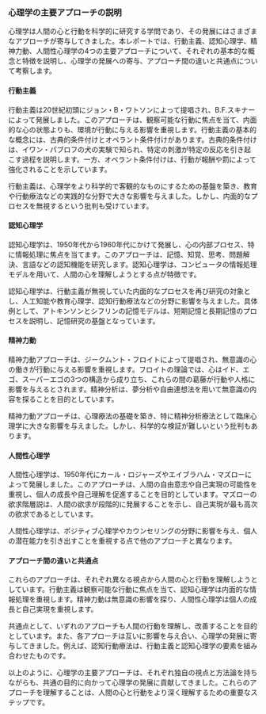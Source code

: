 ### 心理学の主要アプローチの説明

心理学は人間の心と行動を科学的に研究する学問であり、その発展にはさまざまなアプローチが寄与してきました。本レポートでは、行動主義、認知心理学、精神力動、人間性心理学の4つの主要アプローチについて、それぞれの基本的な概念と特徴を説明し、心理学の発展への寄与、アプローチ間の違いと共通点について考察します。

#### 行動主義

行動主義は20世紀初頭にジョン・B・ワトソンによって提唱され、B.F.スキナーによって発展しました。このアプローチは、観察可能な行動に焦点を当て、内面的な心の状態よりも、環境が行動に与える影響を重視します。行動主義の基本的な概念には、古典的条件付けとオペラント条件付けがあります。古典的条件付けは、イワン・パブロフの犬の実験で知られ、特定の刺激が特定の反応を引き起こす過程を説明します。一方、オペラント条件付けは、行動が報酬や罰によって強化されることを示しています。

行動主義は、心理学をより科学的で客観的なものにするための基盤を築き、教育や行動療法などの実践的な分野で大きな影響を与えました。しかし、内面的なプロセスを無視するという批判も受けています。

#### 認知心理学

認知心理学は、1950年代から1960年代にかけて発展し、心の内部プロセス、特に情報処理に焦点を当てます。このアプローチは、記憶、知覚、思考、問題解決、言語などの認知機能を研究します。認知心理学は、コンピュータの情報処理モデルを用いて、人間の心を理解しようとする点が特徴です。

認知心理学は、行動主義が無視していた内面的なプロセスを再び研究の対象とし、人工知能や教育心理学、認知行動療法などの分野に影響を与えました。具体例として、アトキンソンとシフリンの記憶モデルは、短期記憶と長期記憶のプロセスを説明し、記憶研究の基盤となっています。

#### 精神力動

精神力動アプローチは、ジークムント・フロイトによって提唱され、無意識の心の働きが行動に与える影響を重視します。フロイトの理論では、心はイド、エゴ、スーパーエゴの3つの構造から成り立ち、これらの間の葛藤が行動や人格に影響を与えるとされます。精神分析は、夢分析や自由連想法を用いて無意識の内容を探ることを目的としています。

精神力動アプローチは、心理療法の基礎を築き、特に精神分析療法として臨床心理学に大きな影響を与えました。しかし、科学的な検証が難しいという批判もあります。

#### 人間性心理学

人間性心理学は、1950年代にカール・ロジャーズやエイブラハム・マズローによって発展しました。このアプローチは、人間の自由意志や自己実現の可能性を重視し、個人の成長や自己理解を促進することを目的としています。マズローの欲求階層説は、人間の欲求が段階的に発展することを示し、自己実現が最も高次の欲求であるとしています。

人間性心理学は、ポジティブ心理学やカウンセリングの分野に影響を与え、個人の潜在能力を引き出すことを重視する点で他のアプローチと異なります。

#### アプローチ間の違いと共通点

これらのアプローチは、それぞれ異なる視点から人間の心と行動を理解しようとしています。行動主義は観察可能な行動に焦点を当て、認知心理学は内面的な情報処理を重視します。精神力動は無意識の影響を探り、人間性心理学は個人の成長と自己実現を重視します。

共通点として、いずれのアプローチも人間の行動を理解し、改善することを目的としています。また、各アプローチは互いに影響を与え合い、心理学の発展に寄与してきました。例えば、認知行動療法は、行動主義と認知心理学の要素を組み合わせたものです。

以上のように、心理学の主要アプローチは、それぞれ独自の視点と方法論を持ちながらも、共通の目的に向かって心理学の発展に貢献してきました。これらのアプローチを理解することは、人間の心と行動をより深く理解するための重要なステップです。